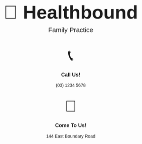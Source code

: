 <!DOCTYPE html>
<html lang="en">
<head>
  <meta charset="UTF-8">
  <title>Healthbound Family Practice</title>
  <style>
    body {
      font-family: Arial, sans-serif;
      text-align: center;
      margin-top: 50px;
    }
    h1 {
      font-size: 60px;
      margin-bottom: 10px;
    }
    h2 {
      margin-top: 0;
      font-weight: normal;
      margin-bottom: 40px;
    }
    .section {
      margin-bottom: 30px;
    }
    .emoji {
      font-size: 50px;
      display: block;
      margin-bottom: 10px;
    }
  </style>
</head>
<body>

  <h1>🏥 Healthbound</h1>
  <h2>Family Practice</h2>

  <div class="section">
    <span class="emoji">📞</span>
    <h3>Call Us!</h3>
    <p>(03) 1234 5678</p>
  </div>

  <div class="section">
    <span class="emoji">🏥</span>
    <h3>Come To Us!</h3>
    <p>144 East Boundary Road</p>
  </div>

</body>
</html>
